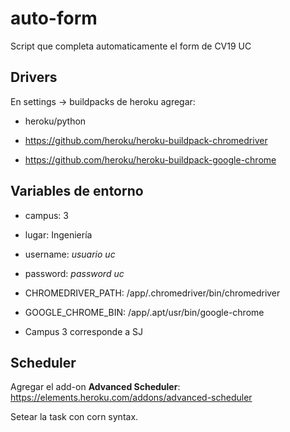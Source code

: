 # auto-form
Script que completa automaticamente el form de CV19 UC

## Drivers
En settings -> buildpacks de heroku agregar:

- heroku/python

- https://github.com/heroku/heroku-buildpack-chromedriver

- https://github.com/heroku/heroku-buildpack-google-chrome

## Variables de entorno

- campus:  3
- lugar: Ingeniería
- username: _usuario uc_
- password: _password uc_

- CHROMEDRIVER_PATH: /app/.chromedriver/bin/chromedriver
- GOOGLE_CHROME_BIN: /app/.apt/usr/bin/google-chrome

* Campus 3 corresponde a SJ
## Scheduler
Agregar el add-on **Advanced Scheduler**: https://elements.heroku.com/addons/advanced-scheduler 

Setear la task con corn syntax.
